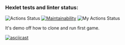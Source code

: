 ### Hexlet tests and linter status:
![Actions Status](https://github.com/Yur-ok/php-project-lvl1/workflows/hexlet-check/badge.svg) [![Maintainability](https://api.codeclimate.com/v1/badges/5380a54b395829b5dd53/maintainability)](https://codeclimate.com/github/Yur-ok/php-project-lvl1/maintainability) ![My Actions Status](https://github.com/Yur-ok/php-project-lvl1/workflows/CI/badge.svg)

It's demo off how to clone and run first game.
<script id="asciicast-KKK0NkTjugp9Aq97nTxUpWWKF" src="https://asciinema.org/a/KKK0NkTjugp9Aq97nTxUpWWKF.js" async></script>
[![asciicast](https://asciinema.org/a/KKK0NkTjugp9Aq97nTxUpWWKF.svg)](https://asciinema.org/a/KKK0NkTjugp9Aq97nTxUpWWKF)
